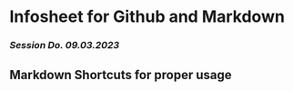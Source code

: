 # Infosheet for **Github** and **Markdown**

### _Session Do. 09.03.2023_

## Markdown Shortcuts for proper usage
